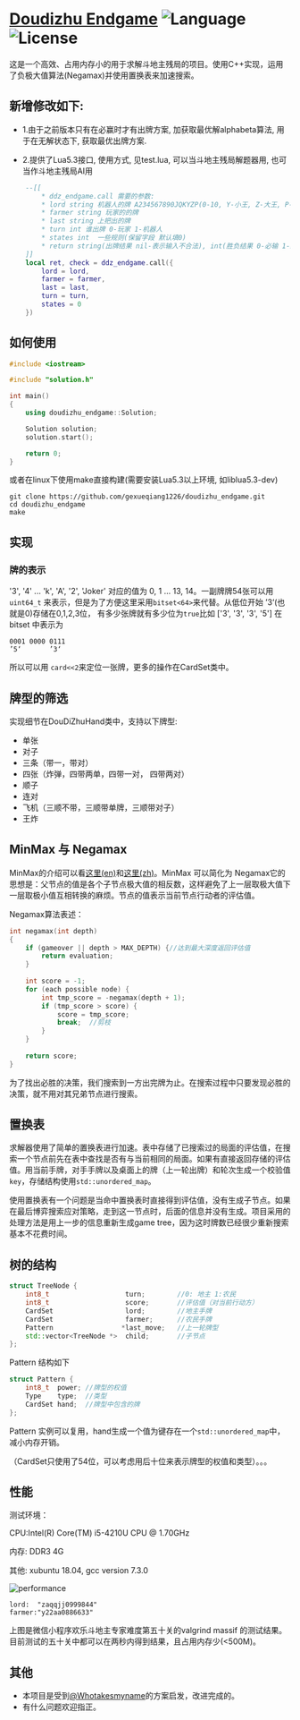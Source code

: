 # [Doudizhu Endgame](https://github.com/YunyanDeng/doudizhu_endgame) ![Language](https://img.shields.io/badge/language-C++14-ff69b4.svg) ![License](https://img.shields.io/badge/license-GPL--3.0-blue.svg)

这是一个高效、占用内存小的用于求解斗地主残局的项目。使用C++实现，运用了负极大值算法(Negamax)并使用置换表来加速搜索。


## 新增修改如下:

+ 1.由于之前版本只有在必赢时才有出牌方案, 加获取最优解alphabeta算法, 用于在无解状态下, 获取最优出牌方案.

+ 2.提供了Lua5.3接口, 使用方式, 见test.lua, 可以当斗地主残局解题器用, 也可当作斗地主残局AI用
```Lua
    --[[
        * ddz_endgame.call 需要的参数:
        * lord string 机器人的牌 A234567890JQKYZP(0-10, Y-小王, Z-大王, P-Pass)
        * farmer string 玩家的的牌
        * last string 上把出的牌
        * turn int 谁出牌 0-玩家 1-机器人
        * states int  一些规则(保留字段 默认填0)
        * return string(出牌结果 nil-表示输入不合法), int(胜负结果 0-必输 1-必胜)
    ]]
    local ret, check = ddz_endgame.call({
        lord = lord,
        farmer = farmer,
        last = last,
        turn = turn,
        states = 0
    })
```

## 如何使用

```C++
#include <iostream>

#include "solution.h"

int main()
{
    using doudizhu_endgame::Solution;

    Solution solution;
    solution.start();

    return 0;
}
```

或者在linux下使用make直接构建(需要安装Lua5.3以上环境, 如liblua5.3-dev)

```
git clone https://github.com/gexueqiang1226/doudizhu_endgame.git
cd doudizhu_endgame
make
```

## 实现

### 牌的表示

'3', '4' ... 'k', 'A', '2', 'Joker' 对应的值为 0, 1 ... 13, 14。一副牌牌54张可以用`uint64_t` 来表示，但是为了方便这里采用`bitset<64>`来代替。从低位开始 ’3‘(也就是0)存储在0,1,2,3位， 有多少张牌就有多少位为`true`比如 ['3', '3', '3', '5'] 在 bitset 中表示为

```
0001 0000 0111
’5‘       ’3‘
```

所以可以用 `card<<2`来定位一张牌，更多的操作在CardSet类中。

## 牌型的筛选

实现细节在DouDiZhuHand类中，支持以下牌型:

+ 单张
+ 对子
+ 三条（带一，带对）
+ 四张（炸弹，四带两单，四带一对， 四带两对）
+ 顺子
+ 连对
+ 飞机（三顺不带，三顺带单牌，三顺带对子）
+ 王炸

## MinMax 与 Negamax

MinMax的介绍可以看[这里(en)](https://en.wikipedia.org/wiki/Minimax)和[这里(zh)](http://www.tup.tsinghua.edu.cn/upload/books/yz/035081-01.pdf)。MinMax 可以简化为 Negamax它的思想是：父节点的值是各个子节点极大值的相反数，这样避免了上一层取极大值下一层取极小值互相转换的麻烦。节点的值表示当前节点行动者的评估值。

Negamax算法表述：

```c++
int negamax(int depth)
{
    if (gameover || depth > MAX_DEPTH) {//达到最大深度返回评估值
        return evaluation;
    }
    
    int score = -1;
    for (each possible node) {
        int tmp_score = -negamax(depth + 1);
        if (tmp_score > score) {
            score = tmp_score;
            break;	//剪枝
        }
    }
    
    return score;
}
```

为了找出必胜的决策，我们搜索到一方出完牌为止。在搜索过程中只要发现必胜的决策，就不用对其兄弟节点进行搜索。

## 置换表

求解器使用了简单的置换表进行加速。表中存储了已搜索过的局面的评估值，在搜索一个节点前先在表中查找是否有与当前相同的局面。如果有直接返回存储的评估值。用当前手牌，对手手牌以及桌面上的牌（上一轮出牌）和轮次生成一个校验值`key`，存储结构使用`std::unordered_map`。

使用置换表有一个问题是当命中置换表时直接得到评估值，没有生成子节点。如果在最后博弈搜索应对策略，走到这一节点时，后面的信息并没有生成。项目采用的处理方法是用上一步的信息重新生成game tree，因为这时牌数已经很少重新搜索基本不花费时间。

## 树的结构

```c++
struct TreeNode {
    int8_t                   turn;        //0: 地主 1:农民
    int8_t                   score;       //评估值（对当前行动方）
    CardSet                  lord;        //地主手牌
    CardSet                  farmer;      //农民手牌
    Pattern                 *last_move;   //上一轮牌型
    std::vector<TreeNode *>  child;       //子节点
};
```

Pattern 结构如下

```c++
struct Pattern {
    int8_t	power; //牌型的权值
    Type    type;  //类型
    CardSet hand;  //牌型中包含的牌
};
```

Pattern 实例可以复用，hand生成一个值为键存在一个`std::unordered_map`中，减小内存开销。

（CardSet只使用了54位，可以考虑用后十位来表示牌型的权值和类型）。。。

## 性能

测试环境：

CPU:Intel(R) Core(TM) i5-4210U CPU @ 1.70GHz

内存: DDR3 4G

其他:  xubuntu 18.04, gcc version 7.3.0

![performance](performance.png)
```
lord:  "zaqqjj0999844"
farmer:"y22aa0886633"
```
上图是微信小程序欢乐斗地主专家难度第五十关的valgrind massif 的测试结果。目前测试的五十关中都可以在两秒内得到结果，且占用内存少(<500M)。

## 其他

+ 本项目是受到[@Whotakesmyname](https://github.com/Whotakesmyname/ChinesePokerGame)的方案启发，改进完成的。
+ 有什么问题欢迎指正。

